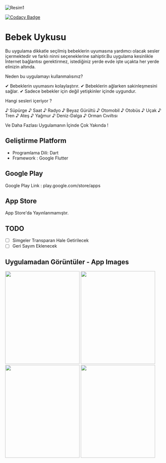 ![Resim1](https://i.ibb.co/q0PmJLK/main.png)

[![Codacy Badge](https://app.codacy.com/project/badge/Grade/d21c4c2859c04164b9666729bc41019b)](https://www.codacy.com/manual/klaycarda/babySleepSound?utm_source=github.com&amp;utm_medium=referral&amp;utm_content=klaycarda/babySleepSound&amp;utm_campaign=Badge_Grade)

# Bebek Uykusu

Bu uygulama dikkatle seçilmiş bebeklerin uyumasına yardımcı olacak sesler içermektedir ve farklı ninni seçeneklerine sahiptir.Bu uygulama kesinlikle İnternet bağlantısı gerektirmez, istediğiniz yerde evde işte uçakta her yerde elinizin altında.

Neden bu uygulamayı kullanmalısınız?

✔ Bebeklerin uyumasını kolaylaştırır.
✔ Bebeklerin ağlarken sakinleşmesini sağlar.
✔ Sadece bebekler için değil yetişkinler içinde uygundur.

Hangi sesleri içeriyor ?

♪ Süpürge ♪ Saat ♪ Radyo ♪ Beyaz Gürültü ♪ Otomobil ♪ Otobüs ♪ Uçak ♪ Tren ♪ Ateş ♪ Yağmur ♪ Deniz-Dalga ♪ Orman Cıvıltısı

Ve Daha Fazlası Uygulamanın İçinde Çok Yakında !

## Geliştirme Platform
-   Programlama Dili: Dart <br />
-   Framework : Google Flutter <br />

## Google Play

Google Play Link : play.google.com/store/apps

## App Store

App Store'da Yayınlanmamıştır.<br />

## TODO
-   [ ] Simgeler Transparan Hale Getirilecek
-   [ ] Geri Sayım Eklenecek

## Uygulamadan Görüntüler - App Images
<img src="https://i.ibb.co/j6qQGg1/328811-PAIECF-51.png"
	width="240" height="300" />  <img src="https://i.ibb.co/0BYFVbh/328811-PAIECF-511.png" 
	 width="240" height="300" /> 
	 <img src="https://i.ibb.co/KVpwYJ4/328811-PAIECF-5111.png" 
	 width="240" height="300" />  <img src="https://i.ibb.co/tKnPxj9/328811-PAIECF-511111.png" width="240" height="300" />
